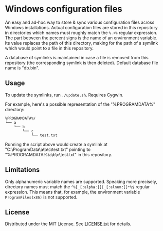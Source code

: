 Windows configuration files
===========================

An easy and ad-hoc way to store & sync various configuration files across
Windows installations.
Actual configuration files are stored in this repository in directories which
names must roughly match the `%.+%` regular expression.
The part between the percent signs is the name of an environment variable.
Its value replaces the path of this directory, making for the path of a symlink
which would point to a file in this repository.

A database of symlinks is maintained in case a file is removed from this
repository (the corresponding symlink is then deleted).
Default database file name is "db.bin".

Usage
-----

To update the symlinks, run `./update.sh`.
Requires Cygwin.

For example, here's a possible representation of the "%PROGRAMDATA%" directory:

    %PROGRAMDATA%/
    └── a
        └── b
            └── c
                └── test.txt

Running the script above would create a symlink at
"C:\ProgramData\a\b\c\test.txt" pointing to "%PROGRAMDATA%\a\b\c\test.txt" in
this repository.

Limitations
-----------

Only alphanumeric variable names are supported.
Speaking more precisely, directory names must match the
`^%[_[:alpha:]][_[:alnum:]]*%$` regular expression.
This means that, for example, the environment variable `ProgramFiles(x86)` is
not supported.

License
-------

Distributed under the MIT License.
See [LICENSE.txt] for details.

[LICENSE.txt]: LICENSE.txt
